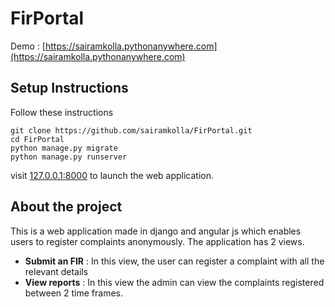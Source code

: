 # FirPortal #

Demo : [https://sairamkolla.pythonanywhere.com](https://sairamkolla.pythonanywhere.com)

## Setup Instructions ##
Follow these instructions
```
git clone https://github.com/sairamkolla/FirPortal.git
cd FirPortal
python manage.py migrate
python manage.py runserver
```
visit [127.0.0.1:8000](127.0.0.1:8000) to launch the web application.
## About the project ##
This is a web application made in django and angular js which enables users to register complaints anonymously. The application has 2 views.

- **Submit an FIR** : In this view, the user can register a complaint with all the relevant details
- **View reports** : In this view the admin can view the complaints registered between 2 time frames.

